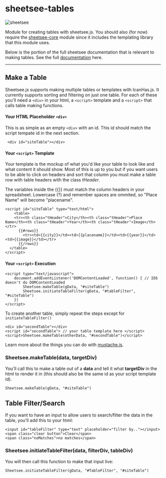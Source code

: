 # sheetsee-tables

![sheetsee](https://raw.github.com/jllord/sheetsee-cache/master/img/sheetsee-03.png)

Module for creating tables with sheetsee.js. You should also (for now) require the [sheetsee-core](http://www.npmjs.org/sheetsee-core) module since it includes the templating library that this module uses. 

Below is the portion of the full sheetsee documentation that is relevant to making tables. See the full [documentation](http://jlord.github.io/sheetsee.js) here.

---

## Make a Table

Sheetsee.js supports making multiple tables or templates with IcanHas.js. It currently supports sorting and filtering on just one table. For each of these you'll need a `<div>` in your html, a `<script>` template and a `<script>` that calls table making functions.

#### Your HTML Placeholder `<div>`

This is as simple as an empty `<div>` with an id. This id should match the script tempate id in the next section.

     <div id="siteTable"></div>

#### Your `<script>` Template

Your template is the mockup of what you'd like your table to look like and what content it should show. Most of this is up to you but if you want users to be able to click on headers and sort that column you must make a table row with table headers with the class _tHeader_.

The variables inside the {{}} must match the column headers in your spreadsheet. Lowercase (?) and remember spaces are ommited, so "Place Name" will become "placename".

    <script id="siteTable" type="text/html">
        <table>
        <tr><th class="tHeader">City</th><th class="tHeader">Place Name</th><th class="tHeader">Year</th><th class="tHeader">Image</th></tr>
          {{#rows}}
            <tr><td>{{city}}</td><td>{{placename}}</td><td>{{year}}</td><td>{{image}}</td></tr>
          {{/rows}}
      </table>
    </script>

#### Your `<script>` Execution

    <script type="text/javascript">
        document.addEventListener('DOMContentLoaded', function() { // IE6 doesn't do DOMContentLoaded
            Sheetsee.makeTable(gData, "#siteTable")
            Sheetsee.initiateTableFilter(gData, "#tableFilter", "#siteTable")
        })
    </script>

To create another table, simply repeat the steps except for `initiateTableFilter()`

    <div id="secondTable"></div>
    <script id="secondTable"> // your table template here </script>
    <script>Sheetsee.makeTable(otherData, "#secondTable")</script>

 Learn more about the things you can do with [mustache.js](http://mustache.github.io/).


### Sheetsee.makeTable(data, targetDiv)

You'll call this to make a table out of a **data** and tell it what **targetDiv** in the html to render it in (this should also be the same id as your script template id).

    Sheetsee.makeTable(gData, "#siteTable")

## Table Filter/Search

If you want to have an input to allow users to search/filter the data in the table, you'll add this to your html:

    <input id="tableFilter" type="text" placeholder="filter by.."></input>
    <span class="clear button">Clear</span>
    <span class="noMatches">no matches</span>

### Sheetsee.initiateTableFilter(data, filterDiv, tableDiv)

You will then call this function to make that input live:

    Sheetsee.initiateTableFilter(gData, "#TableFilter", "#siteTable")
